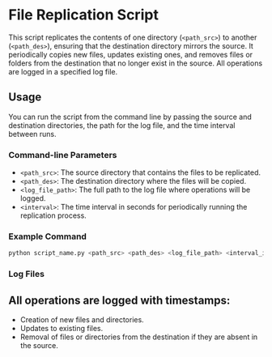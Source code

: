 # File Replication Script

This script replicates the contents of one directory (`<path_src>`) to another (`<path_des>`), ensuring that the destination directory mirrors the source. It periodically copies new files, updates existing ones, and removes files or folders from the destination that no longer exist in the source. All operations are logged in a specified log file.

## Usage

You can run the script from the command line by passing the source and destination directories, the path for the log file, and the time interval between runs.

### Command-line Parameters

- `<path_src>`: The source directory that contains the files to be replicated.
- `<path_des>`: The destination directory where the files will be copied.
- `<log_file_path>`: The full path to the log file where operations will be logged.
- `<interval>`: The time interval in seconds for periodically running the replication process.

### Example Command

```bash
python script_name.py <path_src> <path_des> <log_file_path> <interval_in_seconds>
```

### Log Files
## All operations are logged with timestamps:

- Creation of new files and directories.
- Updates to existing files.
- Removal of files or directories from the destination if they are absent in the source.
